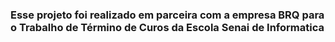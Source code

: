 ### Esse projeto foi realizado em parceira com a empresa BRQ para o Trabalho de Término de Curos da Escola Senai de Informatica
